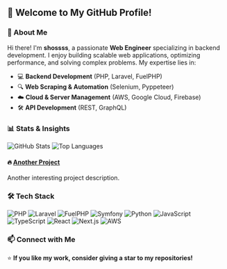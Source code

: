 ## 👋 Welcome to My GitHub Profile!

### 🚀 About Me
Hi there! I'm **shossss**, a passionate **Web Engineer** specializing in backend development. I enjoy building scalable web applications, optimizing performance, and solving complex problems. My expertise lies in:

- 💻 **Backend Development** (PHP, Laravel, FuelPHP)
- 🔍 **Web Scraping & Automation** (Selenium, Pyppeteer)
- ☁️ **Cloud & Server Management** (AWS, Google Cloud, Firebase)
- 🛠 **API Development** (REST, GraphQL)

### 📊 Stats & Insights
![GitHub Stats](https://github-readme-stats.vercel.app/api?username=shossss&show_icons=true&theme=radical)
![Top Languages](https://github-readme-stats.vercel.app/api/top-langs/?username=shossss&layout=compact&theme=radical)


#### 🔥 [Another Project](https://github.com/YourGitHubUsername/AnotherRepo)
Another interesting project description.

### 🛠 Tech Stack
![PHP](https://img.shields.io/badge/PHP-777BB4?style=for-the-badge&logo=php&logoColor=white)
![Laravel](https://img.shields.io/badge/Laravel-FF2D20?style=for-the-badge&logo=laravel&logoColor=white)
![FuelPHP](https://img.shields.io/badge/FuelPHP-8C8C8C?style=for-the-badge&logo=fuelphp&logoColor=white)
![Symfony](https://img.shields.io/badge/Symfony-000000?style=for-the-badge&logo=symfony&logoColor=white)
![Python](https://img.shields.io/badge/Python-3776AB?style=for-the-badge&logo=python&logoColor=white)
![JavaScript](https://img.shields.io/badge/JavaScript-F7DF1E?style=for-the-badge&logo=javascript&logoColor=black)
![TypeScript](https://img.shields.io/badge/TypeScript-3178C6?style=for-the-badge&logo=typescript&logoColor=white)
![React](https://img.shields.io/badge/React-61DAFB?style=for-the-badge&logo=react&logoColor=black)
![Next.js](https://img.shields.io/badge/Next.js-000000?style=for-the-badge&logo=next.js&logoColor=white)
![AWS](https://img.shields.io/badge/AWS-FF9900?style=for-the-badge&logo=amazon-aws&logoColor=white)

### 📫 Connect with Me


⭐️ **If you like my work, consider giving a star to my repositories!**
